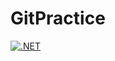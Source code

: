 # GitPractice
[![.NET](https://github.com/mantereMika/GitPractice/actions/workflows/dotnet.yml/badge.svg)](https://github.com/mantereMika/GitPractice/actions/workflows/dotnet.yml)
